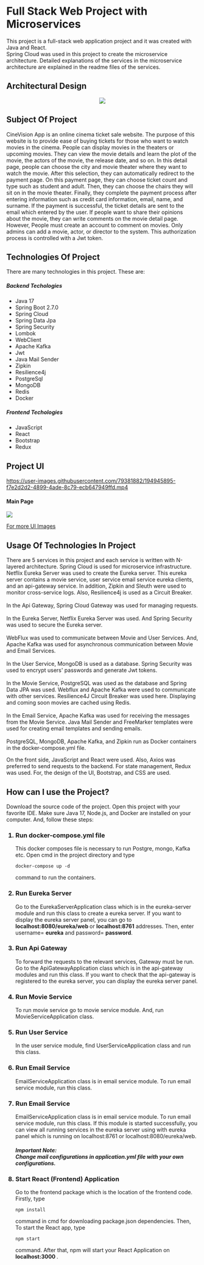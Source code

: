 # Full Stack Web Project with Microservices
This project is a full-stack web application project
and it was created with Java and React.<br/> 
Spring Cloud was used in this project to create
the microservice architecture. Detailed explanations
of the services in the microservice architecture 
are explained in the readme files of the services.

## Architectural Design
<p align="center">
    <img src="architectural_design.jpeg"  />
</p>

## Subject Of Project
CineVision App is an online cinema ticket sale website. The purpose of 
this website is to provide ease of buying tickets for those who 
want to watch movies in the cinema. People can display movies in the theaters or
upcoming movies. They can view the movie details and learn the plot of the movie, 
the actors of the movie, the release date, and so on. In this detail page, people can choose the city
and movie theater where they want to watch the movie. After this selection, they can automatically
redirect to the payment page. On this payment page, they can choose ticket count and type such as 
student and adult. Then, they can choose the chairs they will sit on in the movie theater.
Finally, they complete the payment process after entering information
such as credit card information, email, name, and surname.
If the payment is successful, the ticket details are sent to the email which 
entered by the user.
If people want to share their opinions about the movie, they can write comments on the movie detail page.
However, People must create an account to comment on movies. Only admins
can add a movie, actor, or director to the system. This authorization process is controlled
with a Jwt token.

## Technologies Of Project
There are many technologies in this project. These are:
<h5> Backend Techologies </h5>
<ul>
    <li>Java 17</li>
    <li>Spring Boot 2.7.0 </li>
    <li>Spring Cloud</li>
    <li>Spring Data Jpa</li>
    <li>Spring Security</li>
    <li>Lombok</li>
    <li>WebClient</li>
    <li>Apache Kafka</li>
    <li>Jwt</li>
    <li>Java Mail Sender</li>
    <li>Zipkin</li>
    <li>Resilience4j</li>
    <li>PostgreSql</li>
    <li>MongoDB</li>
    <li>Redis</li>
    <li>Docker</li>
</ul>
<h5> Frontend Techologies </h5>
<ul>
    <li>JavaScript</li>
    <li>React</li>
    <li>Bootstrap</li>
    <li>Redux</li>
</ul>

## Project UI

https://user-images.githubusercontent.com/79381882/194945895-f7e2d2d2-4899-4ade-8c79-ecb647949ffd.mp4

<h4>Main Page</h4>

<img src="homa_page.jpg">

[For more UI Images](https://github.com/Parth018/CineVision-Java-React/tree/main/frontend)

## Usage Of Technologies In Project
There are 5 services in this project and each service 
is written with N-layered architecture. Spring Cloud
is used for microservice infrastructure.
Netflix Eureka Server was used to create the Eureka server. This 
eureka server contains a movie service, user service email service
eureka clients, and an api-gateway service. In addition,
Zipkin and Sleuth were used to monitor cross-service logs. Also,
Resilience4j is used as a Circuit Breaker.
<br>
<br>
In the Api Gateway, Spring Cloud Gateway was used for managing
requests.
<br>
<br>
In the Eureka Server, Netflix Eureka Server was used. And Spring
Security was used to secure the Eureka server.
<br>
<br>
WebFlux was used to communicate between Movie and User Services.
And, Apache Kafka was used for asynchronous communication
between Movie and Email Services.
<br>
<br>
In the User Service, MongoDB is used as a database. Spring Security
was used to encrypt users' passwords and generate Jwt tokens.
<br>
<br>
In the Movie Service, PostgreSQL was used as the database and Spring Data JPA
was used. Webflux and Apache Kafka were used to communicate with other services.
Resilience4J Circuit Breaker was used here. Displaying and coming soon movies
are cached using Redis.
<br>
<br>
In the Email Service, Apache Kafka was used for receiving the 
messages from the Movie Service. Java Mail Sender and FreeMarker templates 
were used for creating email templates and sending emails.
<br>
<br>
PostgreSQL, MongoDB, Apache Kafka, and Zipkin run as Docker containers
in the docker-compose.yml file.

On the front side, JavaScript and React were used. Also,
Axios was preferred to send requests to the backend. For state management,
Redux was used. For, the design of the UI, Bootstrap, and CSS are used.

## How can I use the Project?
Download the source code of the project. Open this project with your 
favorite IDE. Make sure Java 17, Node.js, and Docker are installed on
your computer. And, follow these steps:

<ol>
    <h3> <li>Run docker-compose.yml file</li> </h3>
<p>
This docker composes file is necessary to run Postgre, mongo, 
Kafka etc. Open cmd in the project directory and type

    docker-compose up -d

command to run the containers.
</p>
<h3> <li>Run Eureka Server</li> </h3>
<p>
    Go to the EurekaServerApplication class which is in the eureka-server module
and run this class to create a eureka server. If you want to display
the eureka server panel, you can go to <b>localhost:8080/eureka/web </b> or
<b>localhost:8761</b> addresses. Then, enter username= <b>eureka</b> and 
password= <b>password</b>.

</p>

 <h3> <li>Run Api Gateway</li> </h3>
<p>
   To forward the requests to the relevant services, Gateway must be 
run. Go to the ApiGatewayApplication class which is in the api-gateway modules
and run this class. If you want to check that the api-gateway is registered 
to the eureka server, you can display the eureka server panel.
</p>

 <h3> <li>Run Movie Service</li> </h3>
<p> 
To run movie service go to movie service module. And, run 
MovieServiceApplication class.
</p>

<h3> <li>Run User Service</li> </h3>
<p> 
In the user service module, find UserServiceApplication class and run this
class.
</p>
<h3> <li>Run Email Service</li> </h3>
<p> 
EmailServiceApplication class is in email service module. To run email service module,
run this class.
</p>

<h3> <li>Run Email Service</li> </h3>
<p> 
EmailServiceApplication class is in email service module. To run email service module,
run this class. If this module is started successfully, you can view 
all running services in the eureka server using with eureka panel which is
running on localhost:8761 or localhost:8080/eureka/web.
</p>
<h5>Important Note: <br>
Change mail configurations in application.yml file with your own configurations.
</h5>

<h3> <li>Start React (Frontend) Application</li> </h3>
<p> 
Go to the frontend package which is the location of the frontend code.
Firstly, type

    npm install

command in cmd for downloading package.json dependencies. Then, To start
the React app, type

    npm start

command. After that, npm will start your React Application
on <b> localhost:3000 </b>.

</p>


</ol>

